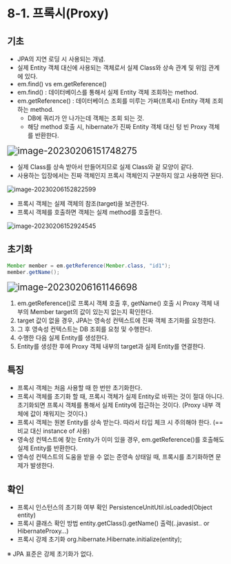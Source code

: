 # 8-1. 프록시(Proxy)



## 기초

- JPA의 지연 로딩 시 사용되는 개념.
- 실제 Entity 객체 대신에 사용되는 객체로서 실제 Class와 상속 관계 및 위임 관계에 있다.
- em.find() vs em.getReference()
- em.find() : 데이터베이스를 통해서 실제 Entity 객체 조회하는 method.
- em.getReference() : 데이터베이스 조회를 미루는 가짜(프록시) Entity 객체 조회하는 method.
  - DB에 쿼리가 안 나가는데 객체는 조회 되는 것.
  - 해당 method 호출 시, hibernate가 진짜 Entity 객체 대신 텅 빈 Proxy 객체를 반환한다.

<img src="../../../../../사진/Typora/image-20230206151748275.png" alt="image-20230206151748275" style="zoom:150%;" />

- 실제 Class를 상속 받아서 만들어지므로 실제 Class와 겉 모양이 같다.
- 사용하는 입장에서는 진짜 객체인지 프록시 객체인지 구분하지 않고 사용하면 된다.

![image-20230206152822599](../../../../../사진/Typora/image-20230206152822599.png)

- 프록시 객체는 실제 객체의 참조(target)을 보관한다.
- 프록시 객체를 호출하면 객체는 실제 method를 호출한다.

![image-20230206152924545](../../../../../사진/Typora/image-20230206152924545.png)



## 초기화

```java
Member member = em.getReference(Member.class, "id1");
member.getName();
```

<img src="../../../../../사진/Typora/image-20230206161146698.png" alt="image-20230206161146698" style="zoom:150%;" />

1. em.getReference()로 프록시 객체 호출 후,  getName() 호출 시 Proxy 객체 내부의 Member target의 값이 있는지 없는지 확인한다.
2. target 값이 없을 경우, JPA는 영속성 컨텍스트에 진짜 객체 초기화를 요청한다.
3. 그 후 영속성 컨텍스트는 DB 조회를 요청 및 수행한다.
4. 수행한 다음 실제 Entity를 생성한다.
5. Entity를 생성한 후에 Proxy 객체 내부의 target과 실제 Entity를 연결한다.



## 특징

- 프록시 객체는 처음 사용할 때 한 번만 초기화한다.
- 프록시 객체를 초기화 할 때, 프록시 객체가 실제 Entity로 바뀌는 것이 절대 아니다. 초기화되면 프록시 객체를 통해서 실제 Entity에 접근하는 것이다. (Proxy 내부 객체에 값이 채워지는 것이다.) 
- 프록시 객체는 원본 Entity를 상속 받는다. 따라서 타입 체크 시 주의해야 한다. (== 비교 대신 instance of 사용)
- 영속성 컨텍스트에 찾는 Entity가 이미 있을 경우, em.getReference()를 호출해도 실제 Entity를 반환한다.
- 영속성 컨텍스트의 도움을 받을 수 없는 준영속 상태일 때, 프록시를 초기화하면 문제가 발생한다.



## 확인

- 프록시 인스턴스의 초기화 여부 확인 
  PersistenceUnitUtil.isLoaded(Object entity)
- 프록시 클래스 확인 방법
  entity.getClass().getName() 출력(..javasist.. or HibernateProxy…)
- 프록시 강제 초기화
  org.hibernate.Hibernate.initialize(entity);

※ JPA 표준은 강제 초기화가 없다.

